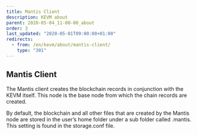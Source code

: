 ```yaml
---
title: Mantis Client
description: KEVM about
parent: 2020-05-04_11-00-00_about
order: 3
last_updated: "2020-05-01T09:00:00+01:00"
redirects:
  - from: /en/kevm/about/mantis-client/
    type: "301"
---
```

## Mantis Client

The Mantis client creates the blockchain records in conjunction with the KEVM itself. This node is the base node from which the chain records are created.

By default, the blockchain and all other files that are created by the Mantis node are stored in the user’s home folder under a sub folder called .mantis. This setting is found in the storage.conf file.
